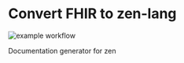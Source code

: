 # Convert FHIR to zen-lang

![example workflow](https://github.com/zen-lang/fhir/actions/workflows/main/badge.svg)


Documentation generator for zen
